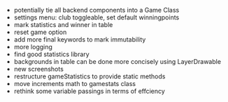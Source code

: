 - potentially tie all backend components into a Game Class
- settings menu: club toggleable, set default winningpoints
- mark statistics and winner in table 
- reset game option
- add more final keywords to mark immutability
- more logging
- find good statistics library
- backgrounds in table can be done more concisely using LayerDrawable
- new screenshots
- restructure gameStatistics to provide static methods
- move increments math to gamestats class 
- rethink some variable passings in terms of effciency
